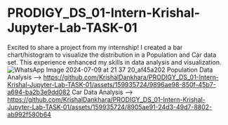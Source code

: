 # PRODIGY_DS_01-Intern-Krishal-Jupyter-Lab-TASK-01
Excited to share a project from my internship! I created a bar chart/histogram to visualize the distribution in a Population and Car data set. This experience enhanced my skills in data analysis and visualization. 
![WhatsApp Image 2024-07-09 at 21 37 20_af45a202](https://github.com/KrishalDankhara/PRODIGY_DS_01-Intern-Krishal-Jupyter-Lab-TASK-01/assets/159935724/52328fc6-230c-4570-bdb1-83558c339547)
Population Data Analysis --> https://github.com/KrishalDankhara/PRODIGY_DS_01-Intern-Krishal-Jupyter-Lab-TASK-01/assets/159935724/9896ae98-850f-45b7-a694-ba2b3e9dd082
Car Data Analysis --> https://github.com/KrishalDankhara/PRODIGY_DS_01-Intern-Krishal-Jupyter-Lab-TASK-01/assets/159935724/8905ae91-24d3-49d7-8802-ab992f580b64
